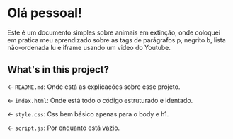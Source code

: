 # Olá pessoal!

Este é um documento simples sobre animais em extinção, onde coloquei em pratica
meu aprendizado sobre as tags de parágrafos p, negrito b, lista não-ordenada lu
e iframe usando um video do Youtube. 
  
## What's in this project?

← `README.md`: Onde está as explicações sobre esse projeto.

← `index.html`: Onde está todo o código estruturado e identado.

← `style.css`: Css bem básico apenas para o body e h1.

← `script.js`: Por enquanto está vazio.

